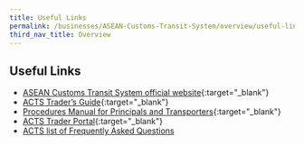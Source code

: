 ```yaml
---
title: Useful Links 
permalink: /businesses/ASEAN-Customs-Transit-System/overview/useful-links
third_nav_title: Overview
---
```


## Useful Links 
  - [ASEAN Customs Transit System official website](https://acts.asean.org/){:target="_blank"} 
  - [ACTS Trader’s Guide](https://acts.asean.org/traders-guide/acts-trader-portal){:target="_blank"} 
  - [Procedures Manual for Principals and Transporters](https://acts.asean.org/traders-guide/procedures-manual-principals-and-transporters){:target="_blank"} 
  - [ACTS Trader Portal](https://acts.asean.org/traders-guide/acts-trader-portal){:target="_blank"} 
  - [ACTS list of Frequently Asked Questions](documents/businesses/FAQ-on-ACTS.pdf)

